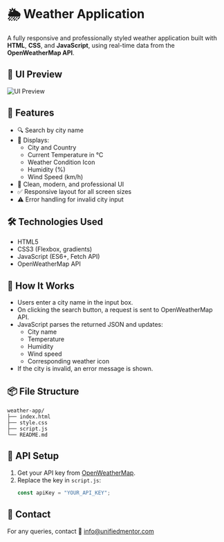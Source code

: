 # 🌦️ Weather Application

A fully responsive and professionally styled weather application built with **HTML**, **CSS**, and **JavaScript**, using real-time data from the **OpenWeatherMap API**.

## 📸 UI Preview

![UI Preview](preview.png)

## 🚀 Features

- 🔍 Search by city name
- 📍 Displays:
  - City and Country
  - Current Temperature in °C
  - Weather Condition Icon
  - Humidity (%)
  - Wind Speed (km/h)
- 💅 Clean, modern, and professional UI
- ✅ Responsive layout for all screen sizes
- ⚠️ Error handling for invalid city input

## 🛠️ Technologies Used

- HTML5
- CSS3 (Flexbox, gradients)
- JavaScript (ES6+, Fetch API)
- OpenWeatherMap API

## 🧠 How It Works

- Users enter a city name in the input box.
- On clicking the search button, a request is sent to OpenWeatherMap API.
- JavaScript parses the returned JSON and updates:
  - City name
  - Temperature
  - Humidity
  - Wind speed
  - Corresponding weather icon
- If the city is invalid, an error message is shown.

## 📦 File Structure

```
weather-app/
├── index.html
├── style.css
├── script.js
└── README.md
```

## 🔑 API Setup

1. Get your API key from [OpenWeatherMap](https://openweathermap.org/api).
2. Replace the key in `script.js`:
   ```js
   const apiKey = "YOUR_API_KEY";
   ```

## 📧 Contact

For any queries, contact 📩 info@unifiedmentor.com
